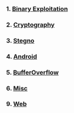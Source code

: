 ### 1. [Binary Exploitation](/infosecians-2020/binary_expl/)
### 2. [Cryptography](/infosecians-2020/crypto)
### 3. [Stegno](/infosecians-2020/stegno)
### 4. [Android](/infosecians-2020/android/)
### 5. [BufferOverflow](/infosecians-2020/bufferoverflow)
### 6. [Misc](/infosecians-2020/misc/)
### 9. [Web](/infosecians-2020/web)
<!-- 
### 7. [Welcome](##)
### 8. [OSINT](##)
 -->
